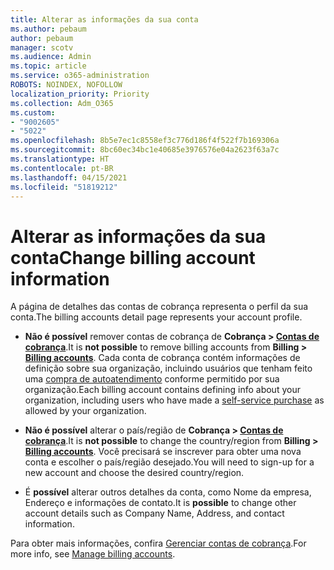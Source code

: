 ```yaml
---
title: Alterar as informações da sua conta
ms.author: pebaum
author: pebaum
manager: scotv
ms.audience: Admin
ms.topic: article
ms.service: o365-administration
ROBOTS: NOINDEX, NOFOLLOW
localization_priority: Priority
ms.collection: Adm_O365
ms.custom:
- "9002605"
- "5022"
ms.openlocfilehash: 8b5e7ec1c8558ef3c776d186f4f522f7b169306a
ms.sourcegitcommit: 8bc60ec34bc1e40685e3976576e04a2623f63a7c
ms.translationtype: HT
ms.contentlocale: pt-BR
ms.lasthandoff: 04/15/2021
ms.locfileid: "51819212"
---
```

# <a name="change-billing-account-information"></a><span data-ttu-id="02f96-102">Alterar as informações da sua conta</span><span class="sxs-lookup"><span data-stu-id="02f96-102">Change billing account information</span></span>

<span data-ttu-id="02f96-103">A página de detalhes das contas de cobrança representa o perfil da sua conta.</span><span class="sxs-lookup"><span data-stu-id="02f96-103">The billing accounts detail page represents your account profile.</span></span>

- <span data-ttu-id="02f96-104">**Não é possível** remover contas de cobrança de **Cobrança > [Contas de cobrança](https://go.microsoft.com/fwlink/p/?linkid=2084771)**.</span><span class="sxs-lookup"><span data-stu-id="02f96-104">It is **not possible** to remove billing accounts from **Billing > [Billing accounts](https://go.microsoft.com/fwlink/p/?linkid=2084771)**.</span></span> <span data-ttu-id="02f96-105">Cada conta de cobrança contém informações de definição sobre sua organização, incluindo usuários que tenham feito uma [compra de autoatendimento](https://docs.microsoft.com/microsoft-365/commerce/subscriptions/manage-self-service-purchases-admins) conforme permitido por sua organização.</span><span class="sxs-lookup"><span data-stu-id="02f96-105">Each billing account contains defining info about your organization, including users who have made a [self-service purchase](https://docs.microsoft.com/microsoft-365/commerce/subscriptions/manage-self-service-purchases-admins) as allowed by your organization.</span></span> 

- <span data-ttu-id="02f96-106">**Não é possível** alterar o país/região de **Cobrança > [Contas de cobrança](https://go.microsoft.com/fwlink/p/?linkid=2084771)**.</span><span class="sxs-lookup"><span data-stu-id="02f96-106">It is **not possible** to change the country/region from **Billing > [Billing accounts](https://go.microsoft.com/fwlink/p/?linkid=2084771)**.</span></span> <span data-ttu-id="02f96-107">Você precisará se inscrever para obter uma nova conta e escolher o país/região desejado.</span><span class="sxs-lookup"><span data-stu-id="02f96-107">You will need to sign-up for a new account and choose the desired country/region.</span></span> 

- <span data-ttu-id="02f96-108">É **possível** alterar outros detalhes da conta, como Nome da empresa, Endereço e informações de contato.</span><span class="sxs-lookup"><span data-stu-id="02f96-108">It is **possible** to change other account details such as Company Name, Address, and contact information.</span></span> 

<span data-ttu-id="02f96-109">Para obter mais informações, confira [Gerenciar contas de cobrança](https://docs.microsoft.com/microsoft-365/commerce/manage-billing-accounts).</span><span class="sxs-lookup"><span data-stu-id="02f96-109">For more info, see [Manage billing accounts](https://docs.microsoft.com/microsoft-365/commerce/manage-billing-accounts).</span></span> 
